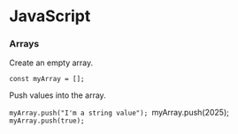 # JavaScript

### Arrays

Create an empty array.

`const myArray = [];`

Push values into the array.

`myArray.push("I'm a string value");
`myArray.push(2025);
`myArray.push(true);`